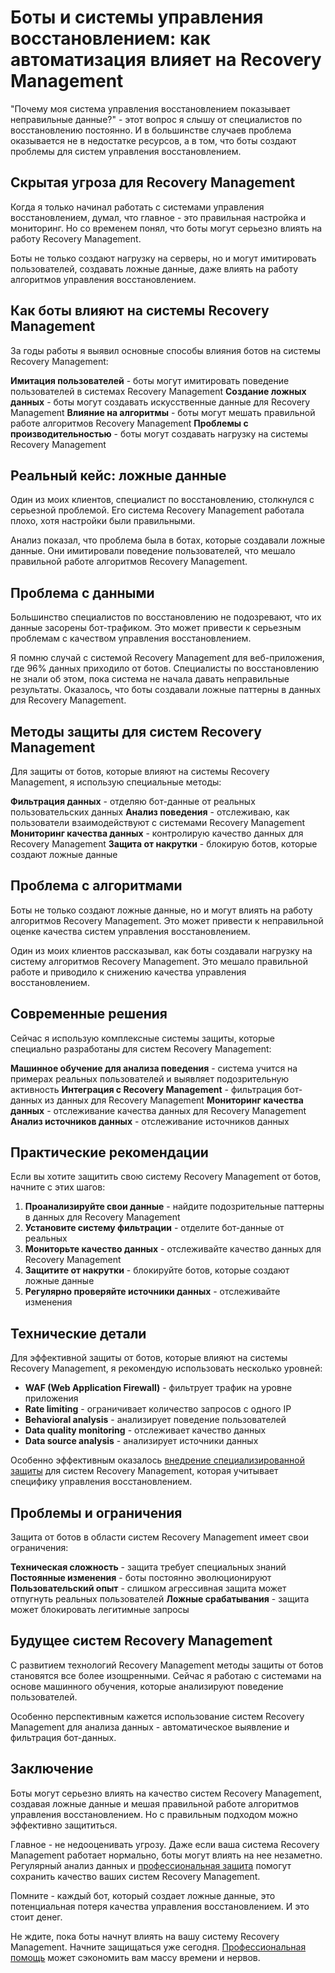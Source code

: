 # Боты и системы управления восстановлением: как автоматизация влияет на Recovery Management

"Почему моя система управления восстановлением показывает неправильные данные?" - этот вопрос я слышу от специалистов по восстановлению постоянно. И в большинстве случаев проблема оказывается не в недостатке ресурсов, а в том, что боты создают проблемы для систем управления восстановлением.

## Скрытая угроза для Recovery Management

Когда я только начинал работать с системами управления восстановлением, думал, что главное - это правильная настройка и мониторинг. Но со временем понял, что боты могут серьезно влиять на работу Recovery Management.

Боты не только создают нагрузку на серверы, но и могут имитировать пользователей, создавать ложные данные, даже влиять на работу алгоритмов управления восстановлением.

## Как боты влияют на системы Recovery Management

За годы работы я выявил основные способы влияния ботов на системы Recovery Management:

**Имитация пользователей** - боты могут имитировать поведение пользователей в системах Recovery Management
**Создание ложных данных** - боты могут создавать искусственные данные для Recovery Management
**Влияние на алгоритмы** - боты могут мешать правильной работе алгоритмов Recovery Management
**Проблемы с производительностью** - боты могут создавать нагрузку на системы Recovery Management

## Реальный кейс: ложные данные

Один из моих клиентов, специалист по восстановлению, столкнулся с серьезной проблемой. Его система Recovery Management работала плохо, хотя настройки были правильными.

Анализ показал, что проблема была в ботах, которые создавали ложные данные. Они имитировали поведение пользователей, что мешало правильной работе алгоритмов Recovery Management.

## Проблема с данными

Большинство специалистов по восстановлению не подозревают, что их данные засорены бот-трафиком. Это может привести к серьезным проблемам с качеством управления восстановлением.

Я помню случай с системой Recovery Management для веб-приложения, где 96% данных приходило от ботов. Специалисты по восстановлению не знали об этом, пока система не начала давать неправильные результаты. Оказалось, что боты создавали ложные паттерны в данных для Recovery Management.

## Методы защиты для систем Recovery Management

Для защиты от ботов, которые влияют на системы Recovery Management, я использую специальные методы:

**Фильтрация данных** - отделяю бот-данные от реальных пользовательских данных
**Анализ поведения** - отслеживаю, как пользователи взаимодействуют с системами Recovery Management
**Мониторинг качества данных** - контролирую качество данных для Recovery Management
**Защита от накрутки** - блокирую ботов, которые создают ложные данные

## Проблема с алгоритмами

Боты не только создают ложные данные, но и могут влиять на работу алгоритмов Recovery Management. Это может привести к неправильной оценке качества систем управления восстановлением.

Один из моих клиентов рассказывал, как боты создавали нагрузку на систему алгоритмов Recovery Management. Это мешало правильной работе и приводило к снижению качества управления восстановлением.

## Современные решения

Сейчас я использую комплексные системы защиты, которые специально разработаны для систем Recovery Management:

**Машинное обучение для анализа поведения** - система учится на примерах реальных пользователей и выявляет подозрительную активность
**Интеграция с Recovery Management** - фильтрация бот-данных из данных для Recovery Management
**Мониторинг качества данных** - отслеживание качества данных для Recovery Management
**Анализ источников данных** - отслеживание источников данных

## Практические рекомендации

Если вы хотите защитить свою систему Recovery Management от ботов, начните с этих шагов:

1. **Проанализируйте свои данные** - найдите подозрительные паттерны в данных для Recovery Management
2. **Установите систему фильтрации** - отделите бот-данные от реальных
3. **Мониторьте качество данных** - отслеживайте качество данных для Recovery Management
4. **Защитите от накрутки** - блокируйте ботов, которые создают ложные данные
5. **Регулярно проверяйте источники данных** - отслеживайте изменения

## Технические детали

Для эффективной защиты от ботов, которые влияют на системы Recovery Management, я рекомендую использовать несколько уровней:

- **WAF (Web Application Firewall)** - фильтрует трафик на уровне приложения
- **Rate limiting** - ограничивает количество запросов с одного IP
- **Behavioral analysis** - анализирует поведение пользователей
- **Data quality monitoring** - отслеживает качество данных
- **Data source analysis** - анализирует источники данных

Особенно эффективным оказалось [внедрение специализированной защиты](https://progaem.com/ustanovka-antibота-usluga-po-zashhite-ot-botов-vashih-sajtов-na-различных-cms-системах.html) для систем Recovery Management, которая учитывает специфику управления восстановлением.

## Проблемы и ограничения

Защита от ботов в области систем Recovery Management имеет свои ограничения:

**Техническая сложность** - защита требует специальных знаний
**Постоянные изменения** - боты постоянно эволюционируют
**Пользовательский опыт** - слишком агрессивная защита может отпугнуть реальных пользователей
**Ложные срабатывания** - защита может блокировать легитимные запросы

## Будущее систем Recovery Management

С развитием технологий Recovery Management методы защиты от ботов становятся все более изощренными. Сейчас я работаю с системами на основе машинного обучения, которые анализируют поведение пользователей.

Особенно перспективным кажется использование систем Recovery Management для анализа данных - автоматическое выявление и фильтрация бот-данных.

## Заключение

Боты могут серьезно влиять на качество систем Recovery Management, создавая ложные данные и мешая правильной работе алгоритмов управления восстановлением. Но с правильным подходом можно эффективно защититься.

Главное - не недооценивать угрозу. Даже если ваша система Recovery Management работает нормально, боты могут влиять на нее незаметно. Регулярный анализ данных и [профессиональная защита](https://progaem.com/ustanovka-antibота-usluga-po-zashhite-ot-botов-vashih-sajtов-na-различных-cms-системах.html) помогут сохранить качество ваших систем Recovery Management.

Помните - каждый бот, который создает ложные данные, это потенциальная потеря качества управления восстановлением. И это стоит денег.

Не ждите, пока боты начнут влиять на вашу систему Recovery Management. Начните защищаться уже сегодня. [Профессиональная помощь](https://progaem.com/ustanovka-antibота-usluga-po-zashhite-ot-botов-vashih-sajtов-na-различных-cms-системах.html) может сэкономить вам массу времени и нервов.
